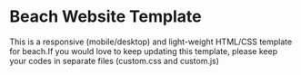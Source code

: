 # Beach Website Template

This is a responsive (mobile/desktop) and light-weight HTML/CSS template for beach.If you would love to keep updating this template, please keep your codes in separate files (custom.css and custom.js)  
